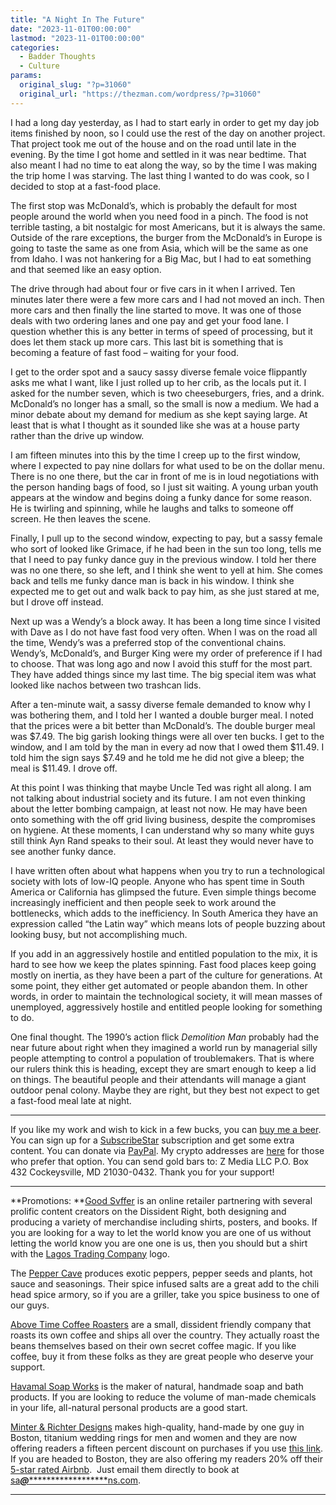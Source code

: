 ```yaml
---
title: "A Night In The Future"
date: "2023-11-01T00:00:00"
lastmod: "2023-11-01T00:00:00"
categories:
  - Badder Thoughts
  - Culture
params:
  original_slug: "?p=31060"
  original_url: "https://thezman.com/wordpress/?p=31060"
---
```


I had a long day yesterday, as I had to start early in order to get my
day job items finished by noon, so I could use the rest of the day on
another project. That project took me out of the house and on the road
until late in the evening. By the time I got home and settled in it was
near bedtime. That also meant I had no time to eat along the way, so by
the time I was making the trip home I was starving. The last thing I
wanted to do was cook, so I decided to stop at a fast-food place.

The first stop was McDonald’s, which is probably the default for most
people around the world when you need food in a pinch. The food is not
terrible tasting, a bit nostalgic for most Americans, but it is always
the same. Outside of the rare exceptions, the burger from the McDonald’s
in Europe is going to taste the same as one from Asia, which will be the
same as one from Idaho. I was not hankering for a Big Mac, but I had to
eat something and that seemed like an easy option.

The drive through had about four or five cars in it when I arrived. Ten
minutes later there were a few more cars and I had not moved an inch.
Then more cars and then finally the line started to move. It was one of
those deals with two ordering lanes and one pay and get your food lane.
I question whether this is any better in terms of speed of processing,
but it does let them stack up more cars. This last bit is something that
is becoming a feature of fast food – waiting for your food.

I get to the order spot and a saucy sassy diverse female voice
flippantly asks me what I want, like I just rolled up to her crib, as
the locals put it. I asked for the number seven, which is two
cheeseburgers, fries, and a drink. McDonald’s no longer has a small, so
the small is now a medium. We had a minor debate about my demand for
medium as she kept saying large. At least that is what I thought as it
sounded like she was at a house party rather than the drive up window.

I am fifteen minutes into this by the time I creep up to the first
window, where I expected to pay nine dollars for what used to be on the
dollar menu. There is no one there, but the car in front of me is in
loud negotiations with the person handing bags of food, so I just sit
waiting. A young urban youth appears at the window and begins doing a
funky dance for some reason. He is twirling and spinning, while he
laughs and talks to someone off screen. He then leaves the scene.

Finally, I pull up to the second window, expecting to pay, but a sassy
female who sort of looked like Grimace, if he had been in the sun too
long, tells me that I need to pay funky dance guy in the previous
window. I told her there was no one there, so she left, and I think she
went to yell at him. She comes back and tells me funky dance man is back
in his window. I think she expected me to get out and walk back to pay
him, as she just stared at me, but I drove off instead.

Next up was a Wendy’s a block away. It has been a long time since I
visited with Dave as I do not have fast food very often. When I was on
the road all the time, Wendy’s was a preferred stop of the conventional
chains. Wendy’s, McDonald’s, and Burger King were my order of preference
if I had to choose. That was long ago and now I avoid this stuff for the
most part. They have added things since my last time. The big special
item was what looked like nachos between two trashcan lids.

After a ten-minute wait, a sassy diverse female demanded to know why I
was bothering them, and I told her I wanted a double burger meal. I
noted that the prices were a bit better than McDonald’s. The double
burger meal was $7.49. The big garish looking things were all over ten
bucks. I get to the window, and I am told by the man in every ad now
that I owed them $11.49. I told him the sign says $7.49 and he told me
he did not give a bleep; the meal is $11.49. I drove off.

At this point I was thinking that maybe Uncle Ted was right all along. I
am not talking about industrial society and its future. I am not even
thinking about the letter bombing campaign, at least not now. He may
have been onto something with the off grid living business, despite the
compromises on hygiene. At these moments, I can understand why so many
white guys still think Ayn Rand speaks to their soul. At least they
would never have to see another funky dance.

I have written often about what happens when you try to run a
technological society with lots of low-IQ people. Anyone who has spent
time in South America or California has glimpsed the future. Even simple
things become increasingly inefficient and then people seek to work
around the bottlenecks, which adds to the inefficiency. In South America
they have an expression called “the Latin way” which means lots of
people buzzing about looking busy, but not accomplishing much.

If you add in an aggressively hostile and entitled population to the
mix, it is hard to see how we keep the plates spinning. Fast food places
keep going mostly on inertia, as they have been a part of the culture
for generations. At some point, they either get automated or people
abandon them. In other words, in order to maintain the technological
society, it will mean masses of unemployed, aggressively hostile and
entitled people looking for something to do.

One final thought. The 1990’s action flick *Demolition Man* probably had
the near future about right when they imagined a world run by managerial
silly people attempting to control a population of troublemakers. That
is where our rulers think this is heading, except they are smart enough
to keep a lid on things. The beautiful people and their attendants will
manage a giant outdoor penal colony. Maybe they are right, but they best
not expect to get a fast-food meal late at night.

------------------------------------------------------------------------

If you like my work and wish to kick in a few bucks, you can
<a href="https://www.buymeacoffee.com/mujolulu" rel="noopener"
target="_blank">buy me a beer</a>. You can sign up for a
<a href="https://www.subscribestar.com/the-z-blog" rel="noopener"
target="_blank">SubscribeStar</a> subscription and get some extra
content. You can donate via <a
href="https://www.paypal.com/donate/?cmd=_s-xclick&amp;hosted_button_id=UDAS2Q8JYA6CN&amp;source=url"
rel="noopener" target="_blank">PayPal</a>. My crypto addresses are
<a href="https://thezman.com/wordpress/?page_id=22713" rel="noopener"
target="_blank">here</a> for those who prefer that option. You can send
gold bars to: Z Media LLC P.O. Box 432 Cockeysville, MD 21030-0432.
Thank you for your support!

------------------------------------------------------------------------

**Promotions: **<a href="https://goodsvffer.com/" rel="noopener" target="_blank">Good
Svffer</a> is an online retailer partnering with several prolific
content creators on the Dissident Right, both designing and producing a
variety of merchandise including shirts, posters, and books. If you are
looking for a way to let the world know you are one of us without
letting the world know you are one one is us, then you should but a
shirt with the
<a href="https://goodsvffer.com/products/lagos-trading-company"
rel="noopener" target="_blank">Lagos Trading Company</a> logo.

The <a href="https://peppercave.com/shop/ols/products" rel="noopener"
target="_blank">Pepper Cave</a> produces exotic peppers, pepper seeds
and plants, hot sauce and seasonings. Their spice infused salts are a
great add to the chili head spice armory, so if you are a griller, take
you spice business to one of our guys.

<a href="https://abovetimecoffee.com/" rel="noopener"
target="_blank">Above Time Coffee Roasters</a> are a small, dissident
friendly company that roasts its own coffee and ships all over the
country. They actually roast the beans themselves based on their own
secret coffee magic. If you like coffee, buy it from these folks as they
are great people who deserve your support.

<a href="https://havamalsoapworks.com/" rel="noopener"
target="_blank">Havamal Soap Works</a> is the maker of natural, handmade
soap and bath products. If you are looking to reduce the volume of
man-made chemicals in your life, all-natural personal products are a
good start.

<a href="https://www.minterandrichterdesigns.com/"
rel="noreferrer nofollow noopener" target="_blank">Minter &amp; Richter
Designs</a> makes high-quality, hand-made by one guy in Boston, titanium
wedding rings for men and women and they are now offering readers a
fifteen percent discount on purchases if you use
<a href="https://www.minterandrichterdesigns.com/discount/ZMAN"
rel="noreferrer nofollow noopener" target="_blank">this link</a>.
<span class="highlight"><span class="colour"><span class="font"><span class="size">If
you are headed to Boston, they are also offering my readers 20% off
their <a
href="https://www.airbnb.com/users/7988017/listings?user_id=7988017&amp;s=3"
rel="noopener noreferrer" target="_blank">5-star rated Airbnb</a>.  Just
email them directly to book at
<a href="mailto:sa***@*********************ns.com"
data-original-string="aJ9JDMGvo906VukJMh4yJw==cb7rMjNqrXAqlrSk93pqtUjV3ufBEjvReIz26FxdrGzx2P6sO5qD/qFsXUnQBAwqRwt"><span
class="apbct-email-encoder"
data-original-string="ykn/cDQk/RqUZDIQCo1oTQ==cb7+y+vzG8X7JCgxyRSbzh6krI8X+dlfUQx6MrBDRfOTKLy+k0I7hWswgG5G3gpWkU1"
title="This contact has been encoded by Anti-Spam by CleanTalk. Click to decode. To finish the decoding make sure that JavaScript is enabled in your browser.">sa<span
class="apbct-blur">***</span>@<span
class="apbct-blur">*********************</span>ns.com</span></a>.</span></span></span></span>

------------------------------------------------------------------------
